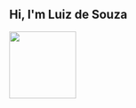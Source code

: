 ## Hi, I'm Luiz de Souza
 
 <div>
<a href="https://github.com/luizdesouza">
<img height="120em"src="https://github-readme-stats.vercel.app/api?username=luizdesouza&show_icons=true&theme=dracula&include_all_commits=true&count_private=true"/>
   
                                                                                                                                                                          




